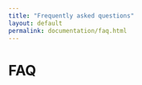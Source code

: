 ```yaml
---
title: "Frequently asked questions"
layout: default
permalink: documentation/faq.html
---
```


# FAQ
